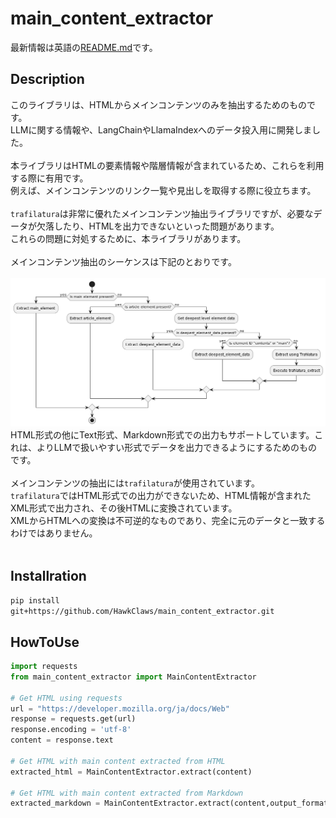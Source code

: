 # main_content_extractor

最新情報は英語の[README.md](README.md)です。

## Description

このライブラリは、HTMLからメインコンテンツのみを抽出するためのものです。<br>
LLMに関する情報や、LangChainやLlamaIndexへのデータ投入用に開発しました。<br>
<br>
本ライブラリはHTMLの要素情報や階層情報が含まれているため、これらを利用する際に有用です。<br>
例えば、メインコンテンツのリンク一覧や見出しを取得する際に役立ちます。<br>
<br>
`trafilatura`は非常に優れたメインコンテンツ抽出ライブラリですが、必要なデータが欠落したり、HTMLを出力できないといった問題があります。<br>
これらの問題に対処するために、本ライブラリがあります。<br>
<br>
メインコンテンツ抽出のシーケンスは下記のとおりです。<br>
<br>
![image](content_extraction_sequence.png)
<br>
HTML形式の他にText形式、Markdown形式での出力もサポートしています。これは、よりLLMで扱いやすい形式でデータを出力できるようにするためのものです。<br>
<br>
メインコンテンツの抽出には`trafilatura`が使用されています。<br>
`trafilatura`ではHTML形式での出力ができないため、HTML情報が含まれたXML形式で出力され、その後HTMLに変換されています。<br>
XMLからHTMLへの変換は不可逆的なものであり、完全に元のデータと一致するわけではありません。<br>
<br>


## Installration

`pip install git+https://github.com/HawkClaws/main_content_extractor.git`

## HowToUse

```python
import requests
from main_content_extractor import MainContentExtractor

# Get HTML using requests
url = "https://developer.mozilla.org/ja/docs/Web"
response = requests.get(url)
response.encoding = 'utf-8'
content = response.text

# Get HTML with main content extracted from HTML
extracted_html = MainContentExtractor.extract(content)

# Get HTML with main content extracted from Markdown
extracted_markdown = MainContentExtractor.extract(content,output_format="markdown")

```
